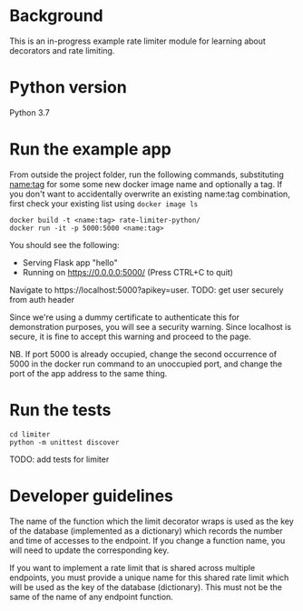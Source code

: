 # Background

This is an in-progress example rate limiter module for learning about decorators and rate limiting.

# Python version

Python 3.7

# Run the example app

From outside the project folder, run the following commands, substituting
<name:tag> for some some new docker image name and optionally a tag.
If you don't want to accidentally overwrite an existing name:tag combination,
first check your existing list using `docker image ls`

```
docker build -t <name:tag> rate-limiter-python/
docker run -it -p 5000:5000 <name:tag>
```

You should see the following:
 * Serving Flask app "hello"
 * Running on https://0.0.0.0:5000/ (Press CTRL+C to quit)

Navigate to https://localhost:5000?apikey=user. TODO: get user securely from auth header

Since we're using a dummy certificate to authenticate this for demonstration
purposes, you will see a security warning. Since localhost is secure, it is
fine to accept this warning and proceed to the page.

NB. If port 5000 is already occupied, change the second occurrence of 5000
in the docker run command to an unoccupied port, and change the port of the
app address to the same thing.

# Run the tests

```
cd limiter
python -m unittest discover
```

TODO: add tests for limiter

# Developer guidelines

The name of the function which the limit decorator wraps is used as the key
of the database (implemented as a dictionary) which records the number and time
of accesses to the endpoint. If you change a function name, you will need to
update the corresponding key.

If you want to implement a rate limit that is shared across multiple endpoints,
you must provide a unique name for this shared rate limit which will be used
as the key of the database (dictionary). This must not be the same of the name
of any endpoint function.
